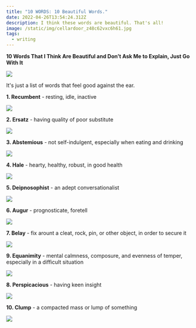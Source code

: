 ```yaml
---
title: "10 WORDS: 10 Beautiful Words."
date: 2022-04-26T13:54:24.312Z
description: I think these words are beautiful. That's all!
image: /static/img/cellardoor_z48c62vxc6h61.jpg
tags:
  - writing
---
```

**10 Words That I Think Are Beautiful and Don’t Ask Me to Explain, Just Go With It** 

![](/static/img/cellardoor_z48c62vxc6h61.jpg)

It's just a list of words that feel good against the ear.

**1. Recumbent** - resting, idle, inactive

![](/static/img/recumbentostrich-nap-pillow-4.jpg)



**2. Ersatz** - having quality of poor substitute

![](/static/img/ersatz_791a6514-dfe3-4191-8c1d-2e31673ef4bd.17daf18f655658a2c78c0f365a4a3ebd.jpg)

**3. Abstemious** - not self-indulgent, especially when eating and drinking

![](/static/img/abstemious_severance-food-free-dinner-3.jpg.webp)

**4. Hale** - hearty, healthy, robust, in good health

![](/static/img/hale_flat-750x-075-f-pad-750x1000-f8f8f8.u1.jpg)

**5. Deipnosophist** - an adept conversationalist

![](/static/img/deipnosophist_marc-maron-wtf-podcast-ftr.jpg)

**6. Augur** - prognosticate, foretell

![](/static/img/augur_screen-shot-2022-04-26-at-11.50.25-am.jpg)

**7. Belay** - fix arount a cleat, rock, pin, or other object, in order to secure it 

![](/static/img/belay_istockphoto-985771024-612x612.jpg)

**9. Equanimity** - mental calmness, composure, and evenness of temper, especially in a difficult situation



![](/static/img/equanimity_this_is_fine.jpg)

**8. Perspicacious** - having keen insight

![](/static/img/perspicacious_screen-shot-2022-04-26-at-12.01.01-pm.jpg)



**10. Clump** - a compacted mass or lump of something

![](/static/img/clump_1449441483-12676e9ba48e545bc2fda6dc2f383e61.jpg)
